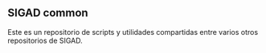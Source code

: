 ## SIGAD common

Este es un repositorio de scripts y utilidades compartidas entre varios otros repositorios de SIGAD.
